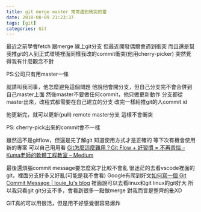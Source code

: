 ```yaml
---
title: git merge master 常常遇到衝突的雷
date: 2018-08-09 21:23:37
tags: [git]
categories: Git
---
```


最近之前學會fetch 跟merge 線上git分支
但最近開發偶爾會遇到衝突
而且還是幫我推git的人到正式環境裡面同樣我改的commit衝突(他用cherry-picker)
突然覺得我有什麼觀念不對

<!--more-->
PS:公司只有用master一條

就請叫我同事，他怎麼避免這個問題
他說他會開分支，但自己分支完不會合併到自己master上面
然後master不要做任何commit，他只做更新動作
分支都從master出來，改程式都需要在自己建立的分支
改完一樣給推git的人commit id

他更新完，就可以更新(pull) remote master分支
這樣不會衝突

PS:  cherry-pick出來的commit會不一樣

雖然這不是gitflow，但還是先了解git
知道使用方式才是正確的
等下次有機會使用新的專案
可以自己用用看
[Git怎麼這麼難用？Git Flow + 好習慣 = 不再苦惱 – Kuma老師的軟體工程教室 – Medium](https://medium.com/kuma%E8%80%81%E5%B8%AB%E7%9A%84%E8%BB%9F%E9%AB%94%E5%B7%A5%E7%A8%8B%E6%95%99%E5%AE%A4/%E5%9F%BA%E7%A4%8E-git-flow-%E5%B7%A5%E4%BD%9C%E6%B3%95-fa50b1dddc4f)


最後還煩腦commit message要怎麼寫才比較不會亂
很迷茫的去看vscode裡面的git，裡面分支好多又好亂(可能是我不會看)
Google有爬到好文[如何寫一個 Git Commit Message | louie_lu's blog](https://blog.louie.lu/2017/03/21/%E5%A6%82%E4%BD%95%E5%AF%AB%E4%B8%80%E5%80%8B-git-commit-message/)
裡面說可以去看linux和git
linux的git好大
所以我只看git
git分支不多，會看到很多一點做merge
對我而言是整齊的~~亂~~XD

GIT真的可以用很活，但是用不好感覺很容易爆炸
